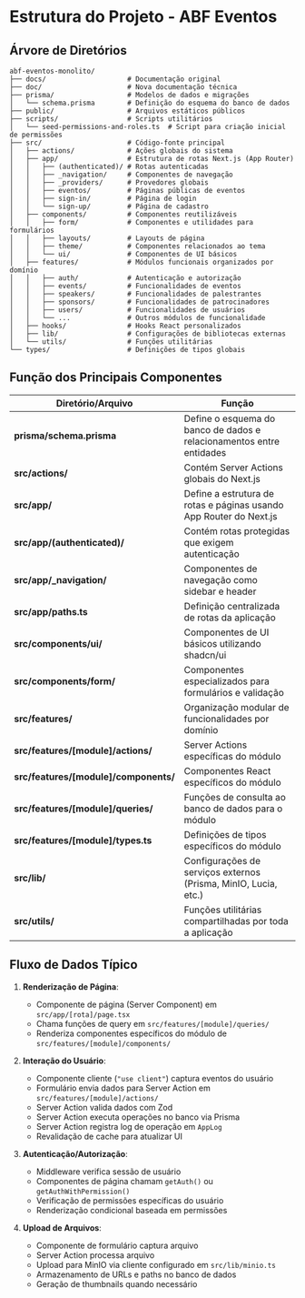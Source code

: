 # Estrutura do Projeto - ABF Eventos

## Árvore de Diretórios

```
abf-eventos-monolito/
├── docs/                    # Documentação original
├── doc/                     # Nova documentação técnica
├── prisma/                  # Modelos de dados e migrações
│   └── schema.prisma        # Definição do esquema do banco de dados
├── public/                  # Arquivos estáticos públicos
├── scripts/                 # Scripts utilitários
│   └── seed-permissions-and-roles.ts  # Script para criação inicial de permissões
├── src/                     # Código-fonte principal
│   ├── actions/             # Ações globais do sistema
│   ├── app/                 # Estrutura de rotas Next.js (App Router)
│   │   ├── (authenticated)/ # Rotas autenticadas
│   │   ├── _navigation/     # Componentes de navegação
│   │   ├── _providers/      # Provedores globais
│   │   ├── eventos/         # Páginas públicas de eventos
│   │   ├── sign-in/         # Página de login
│   │   └── sign-up/         # Página de cadastro
│   ├── components/          # Componentes reutilizáveis
│   │   ├── form/            # Componentes e utilidades para formulários
│   │   ├── layouts/         # Layouts de página
│   │   ├── theme/           # Componentes relacionados ao tema
│   │   └── ui/              # Componentes de UI básicos
│   ├── features/            # Módulos funcionais organizados por domínio
│   │   ├── auth/            # Autenticação e autorização
│   │   ├── events/          # Funcionalidades de eventos
│   │   ├── speakers/        # Funcionalidades de palestrantes
│   │   ├── sponsors/        # Funcionalidades de patrocinadores
│   │   ├── users/           # Funcionalidades de usuários
│   │   └── ...              # Outros módulos de funcionalidade
│   ├── hooks/               # Hooks React personalizados
│   ├── lib/                 # Configurações de bibliotecas externas
│   └── utils/               # Funções utilitárias
└── types/                   # Definições de tipos globais
```

## Função dos Principais Componentes

| Diretório/Arquivo              | Função                                                                           |
|--------------------------------|----------------------------------------------------------------------------------|
| **prisma/schema.prisma**       | Define o esquema do banco de dados e relacionamentos entre entidades            |
| **src/actions/**               | Contém Server Actions globais do Next.js                                         |
| **src/app/**                   | Define a estrutura de rotas e páginas usando App Router do Next.js              |
| **src/app/(authenticated)/**   | Contém rotas protegidas que exigem autenticação                                 |
| **src/app/_navigation/**       | Componentes de navegação como sidebar e header                                  |
| **src/app/paths.ts**           | Definição centralizada de rotas da aplicação                                     |
| **src/components/ui/**         | Componentes de UI básicos utilizando shadcn/ui                                   |
| **src/components/form/**       | Componentes especializados para formulários e validação                          |
| **src/features/**              | Organização modular de funcionalidades por domínio                               |
| **src/features/[module]/actions/** | Server Actions específicas do módulo                                          |
| **src/features/[module]/components/** | Componentes React específicos do módulo                                    |
| **src/features/[module]/queries/** | Funções de consulta ao banco de dados para o módulo                           |
| **src/features/[module]/types.ts** | Definições de tipos específicos do módulo                                     |
| **src/lib/**                   | Configurações de serviços externos (Prisma, MinIO, Lucia, etc.)                 |
| **src/utils/**                 | Funções utilitárias compartilhadas por toda a aplicação                          |

## Fluxo de Dados Típico

1. **Renderização de Página**:
   - Componente de página (Server Component) em `src/app/[rota]/page.tsx`
   - Chama funções de query em `src/features/[module]/queries/`
   - Renderiza componentes específicos do módulo de `src/features/[module]/components/`

2. **Interação do Usuário**:
   - Componente cliente (`"use client"`) captura eventos do usuário
   - Formulário envia dados para Server Action em `src/features/[module]/actions/`
   - Server Action valida dados com Zod
   - Server Action executa operações no banco via Prisma
   - Server Action registra log de operação em `AppLog`
   - Revalidação de cache para atualizar UI

3. **Autenticação/Autorização**:
   - Middleware verifica sessão de usuário
   - Componentes de página chamam `getAuth()` ou `getAuthWithPermission()`
   - Verificação de permissões específicas do usuário
   - Renderização condicional baseada em permissões

4. **Upload de Arquivos**:
   - Componente de formulário captura arquivo
   - Server Action processa arquivo
   - Upload para MinIO via cliente configurado em `src/lib/minio.ts`
   - Armazenamento de URLs e paths no banco de dados
   - Geração de thumbnails quando necessário
